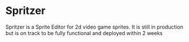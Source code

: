 # Spritzer
Spritzer is a Sprite Editor for 2d video game sprites. It is still in production but is on track to be fully functional and deployed within 2 weeks
